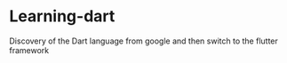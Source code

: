 # Learning-dart
Discovery of the Dart language from google and then switch to the flutter framework
